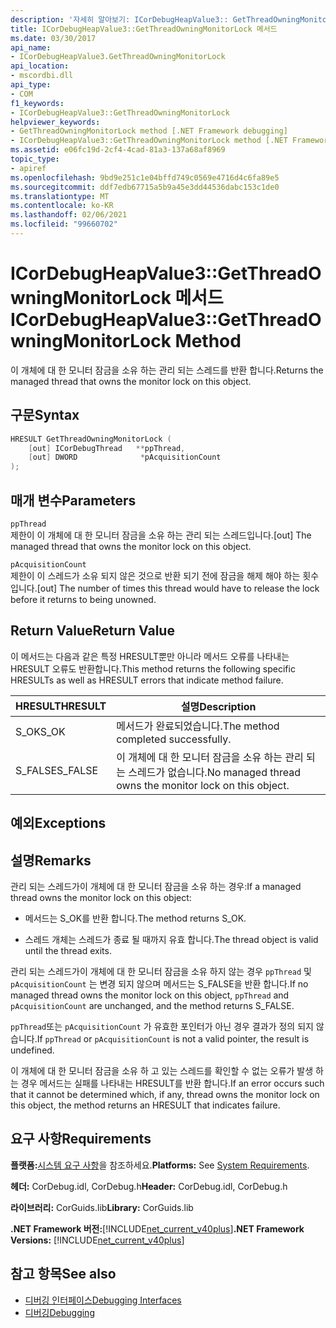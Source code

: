 ```yaml
---
description: '자세히 알아보기: ICorDebugHeapValue3:: GetThreadOwningMonitorLock 메서드'
title: ICorDebugHeapValue3::GetThreadOwningMonitorLock 메서드
ms.date: 03/30/2017
api_name:
- ICorDebugHeapValue3.GetThreadOwningMonitorLock
api_location:
- mscordbi.dll
api_type:
- COM
f1_keywords:
- ICorDebugHeapValue3::GetThreadOwningMonitorLock
helpviewer_keywords:
- GetThreadOwningMonitorLock method [.NET Framework debugging]
- ICorDebugHeapValue3::GetThreadOwningMonitorLock method [.NET Framework debugging]
ms.assetid: e06fc19d-2cf4-4cad-81a3-137a68af8969
topic_type:
- apiref
ms.openlocfilehash: 9bd9e251c1e04bffd749c0569e4716d4c6fa89e5
ms.sourcegitcommit: ddf7edb67715a5b9a45e3dd44536dabc153c1de0
ms.translationtype: MT
ms.contentlocale: ko-KR
ms.lasthandoff: 02/06/2021
ms.locfileid: "99660702"
---
```

# <a name="icordebugheapvalue3getthreadowningmonitorlock-method"></a><span data-ttu-id="445a3-103">ICorDebugHeapValue3::GetThreadOwningMonitorLock 메서드</span><span class="sxs-lookup"><span data-stu-id="445a3-103">ICorDebugHeapValue3::GetThreadOwningMonitorLock Method</span></span>

<span data-ttu-id="445a3-104">이 개체에 대 한 모니터 잠금을 소유 하는 관리 되는 스레드를 반환 합니다.</span><span class="sxs-lookup"><span data-stu-id="445a3-104">Returns the managed thread that owns the monitor lock on this object.</span></span>  
  
## <a name="syntax"></a><span data-ttu-id="445a3-105">구문</span><span class="sxs-lookup"><span data-stu-id="445a3-105">Syntax</span></span>  
  
```cpp  
HRESULT GetThreadOwningMonitorLock (  
    [out] ICorDebugThread   **ppThread,  
    [out] DWORD              *pAcquisitionCount  
);  
```  
  
## <a name="parameters"></a><span data-ttu-id="445a3-106">매개 변수</span><span class="sxs-lookup"><span data-stu-id="445a3-106">Parameters</span></span>  

 `ppThread`  
 <span data-ttu-id="445a3-107">제한이 이 개체에 대 한 모니터 잠금을 소유 하는 관리 되는 스레드입니다.</span><span class="sxs-lookup"><span data-stu-id="445a3-107">[out] The managed thread that owns the monitor lock on this object.</span></span>  
  
 `pAcquisitionCount`  
 <span data-ttu-id="445a3-108">제한이 이 스레드가 소유 되지 않은 것으로 반환 되기 전에 잠금을 해제 해야 하는 횟수입니다.</span><span class="sxs-lookup"><span data-stu-id="445a3-108">[out] The number of times this thread would have to release the lock before it returns to being unowned.</span></span>  
  
## <a name="return-value"></a><span data-ttu-id="445a3-109">Return Value</span><span class="sxs-lookup"><span data-stu-id="445a3-109">Return Value</span></span>  

 <span data-ttu-id="445a3-110">이 메서드는 다음과 같은 특정 HRESULT뿐만 아니라 메서드 오류를 나타내는 HRESULT 오류도 반환합니다.</span><span class="sxs-lookup"><span data-stu-id="445a3-110">This method returns the following specific HRESULTs as well as HRESULT errors that indicate method failure.</span></span>  
  
|<span data-ttu-id="445a3-111">HRESULT</span><span class="sxs-lookup"><span data-stu-id="445a3-111">HRESULT</span></span>|<span data-ttu-id="445a3-112">설명</span><span class="sxs-lookup"><span data-stu-id="445a3-112">Description</span></span>|  
|-------------|-----------------|  
|<span data-ttu-id="445a3-113">S_OK</span><span class="sxs-lookup"><span data-stu-id="445a3-113">S_OK</span></span>|<span data-ttu-id="445a3-114">메서드가 완료되었습니다.</span><span class="sxs-lookup"><span data-stu-id="445a3-114">The method completed successfully.</span></span>|  
|<span data-ttu-id="445a3-115">S_FALSE</span><span class="sxs-lookup"><span data-stu-id="445a3-115">S_FALSE</span></span>|<span data-ttu-id="445a3-116">이 개체에 대 한 모니터 잠금을 소유 하는 관리 되는 스레드가 없습니다.</span><span class="sxs-lookup"><span data-stu-id="445a3-116">No managed thread owns the monitor lock on this object.</span></span>|  
  
## <a name="exceptions"></a><span data-ttu-id="445a3-117">예외</span><span class="sxs-lookup"><span data-stu-id="445a3-117">Exceptions</span></span>  
  
## <a name="remarks"></a><span data-ttu-id="445a3-118">설명</span><span class="sxs-lookup"><span data-stu-id="445a3-118">Remarks</span></span>  

 <span data-ttu-id="445a3-119">관리 되는 스레드가이 개체에 대 한 모니터 잠금을 소유 하는 경우:</span><span class="sxs-lookup"><span data-stu-id="445a3-119">If a managed thread owns the monitor lock on this object:</span></span>  
  
- <span data-ttu-id="445a3-120">메서드는 S_OK를 반환 합니다.</span><span class="sxs-lookup"><span data-stu-id="445a3-120">The method returns S_OK.</span></span>  
  
- <span data-ttu-id="445a3-121">스레드 개체는 스레드가 종료 될 때까지 유효 합니다.</span><span class="sxs-lookup"><span data-stu-id="445a3-121">The thread object is valid until the thread exits.</span></span>  
  
 <span data-ttu-id="445a3-122">관리 되는 스레드가이 개체에 대 한 모니터 잠금을 소유 하지 않는 경우 `ppThread` 및 `pAcquisitionCount` 는 변경 되지 않으며 메서드는 S_FALSE을 반환 합니다.</span><span class="sxs-lookup"><span data-stu-id="445a3-122">If no managed thread owns the monitor lock on this object, `ppThread` and `pAcquisitionCount` are unchanged, and the method returns S_FALSE.</span></span>  
  
 <span data-ttu-id="445a3-123">`ppThread`또는 `pAcquisitionCount` 가 유효한 포인터가 아닌 경우 결과가 정의 되지 않습니다.</span><span class="sxs-lookup"><span data-stu-id="445a3-123">If `ppThread` or `pAcquisitionCount` is not a valid pointer, the result is undefined.</span></span>  
  
 <span data-ttu-id="445a3-124">이 개체에 대 한 모니터 잠금을 소유 하 고 있는 스레드를 확인할 수 없는 오류가 발생 하는 경우 메서드는 실패를 나타내는 HRESULT를 반환 합니다.</span><span class="sxs-lookup"><span data-stu-id="445a3-124">If an error occurs such that it cannot be determined which, if any, thread owns the monitor lock on this object, the method returns an HRESULT that indicates failure.</span></span>  
  
## <a name="requirements"></a><span data-ttu-id="445a3-125">요구 사항</span><span class="sxs-lookup"><span data-stu-id="445a3-125">Requirements</span></span>  

 <span data-ttu-id="445a3-126">**플랫폼:**[시스템 요구 사항](../../get-started/system-requirements.md)을 참조하세요.</span><span class="sxs-lookup"><span data-stu-id="445a3-126">**Platforms:** See [System Requirements](../../get-started/system-requirements.md).</span></span>  
  
 <span data-ttu-id="445a3-127">**헤더:** CorDebug.idl, CorDebug.h</span><span class="sxs-lookup"><span data-stu-id="445a3-127">**Header:** CorDebug.idl, CorDebug.h</span></span>  
  
 <span data-ttu-id="445a3-128">**라이브러리:** CorGuids.lib</span><span class="sxs-lookup"><span data-stu-id="445a3-128">**Library:** CorGuids.lib</span></span>  
  
 <span data-ttu-id="445a3-129">**.NET Framework 버전:**[!INCLUDE[net_current_v40plus](../../../../includes/net-current-v40plus-md.md)]</span><span class="sxs-lookup"><span data-stu-id="445a3-129">**.NET Framework Versions:** [!INCLUDE[net_current_v40plus](../../../../includes/net-current-v40plus-md.md)]</span></span>  
  
## <a name="see-also"></a><span data-ttu-id="445a3-130">참고 항목</span><span class="sxs-lookup"><span data-stu-id="445a3-130">See also</span></span>

- [<span data-ttu-id="445a3-131">디버깅 인터페이스</span><span class="sxs-lookup"><span data-stu-id="445a3-131">Debugging Interfaces</span></span>](debugging-interfaces.md)
- [<span data-ttu-id="445a3-132">디버깅</span><span class="sxs-lookup"><span data-stu-id="445a3-132">Debugging</span></span>](index.md)
